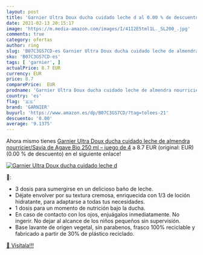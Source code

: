 ```yaml
---
layout: post
title: 'Garnier Ultra Doux ducha cuidado leche d al 0.00 % de descuento'
date: 2021-02-13 20:15:17
image: 'https://m.media-amazon.com/images/I/41I2E5tml1L._SL200_.jpg'
comments: true
category: ofertas
author: ring
slug: 'B07C3GS7CD-es Garnier Ultra Doux ducha cuidado leche de almendra...'
sku: 'B07C3GS7CD-es'
tags: [ 'garnier', ]
actualPrice: 8.7 EUR
currency: EUR
price: 8.7
comparePrice:  EUR
prodname: 'Garnier Ultra Doux ducha cuidado leche de almendra nourricier/Savia de Agave Bio 250 ml – juego de 4'
country: 'es'
flag: '🇪🇸'
brand: 'GARNIER'
buyurl: 'https://www.amazon.es/dp/B07C3GS7CD/?tag=tolees-21'
descuento: '0.00'
average: '9.1375'
---
```


Ahora mismo tienes [Garnier Ultra Doux ducha cuidado leche de almendra nourricier/Savia de Agave Bio 250 ml – juego de 4](https://www.amazon.es/dp/B07C3GS7CD/?tag=tolees-21) a 8.7 EUR (original:  EUR) (0.00 %  de descuento) en el siguiente enlace!

[![Garnier Ultra Doux ducha cuidado leche d](https://m.media-amazon.com/images/I/41I2E5tml1L._SL200_.jpg)](https://www.amazon.es/dp/B07C3GS7CD/?tag=tolees-21)

🔎:

- 3 dosis para sumergirse en un delicioso baño de leche.
- Déjate envolver por su textura cremosa, enriquecida con 1/3 de loción hidratante, para adaptarse a todas tus necesidades.
- 1 dosis para un momento de nutrición bajo la ducha.
- En caso de contacto con los ojos, enjuágalos inmediatamente. No ingerir. No dejar al alcance de los niños pequeños sin supervisión.
- Base lavante de origen vegetal, sin parabenos, frasco 100% reciclable y fabricado a partir de 30% de plástico reciclado.

[🛒 Visítala!!!](https://www.amazon.es/dp/B07C3GS7CD/?tag=tolees-21)
